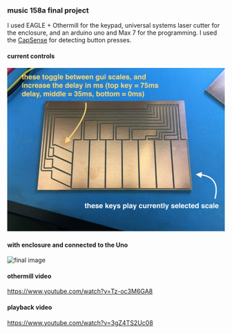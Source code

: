 ### music 158a final project
I used EAGLE + Othermill for the keypad, universal systems laser cutter for the enclosure, and an arduino uno and Max 7 for the programming. I used the [CapSense](https://playground.arduino.cc/Main/CapacitiveSensor?from=Main.CapSense) for detecting button presses. 

#### current controls
![explanation image](/images/keypadlayout.jpeg)

#### with enclosure and connected to the Uno
![final image](/images/with_box.png)

#### othermill video
https://www.youtube.com/watch?v=Tz-oc3M6GA8

#### playback video
https://www.youtube.com/watch?v=3gZ4TS2Uc08
